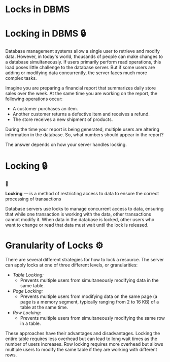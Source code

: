 # Locks in DBMS

# Locking in DBMS 🔒

Database management systems allow a single user to retrieve and modify data. However, in today's world, thousands of people can make changes to a database simultaneously. If users primarily perform read operations, this load poses little challenge to the database server. But if some users are adding or modifying data concurrently, the server faces much more complex tasks.

Imagine you are preparing a financial report that summarizes daily store sales over the week. At the same time you are working on the report, the following operations occur:

- A customer purchases an item.
- Another customer returns a defective item and receives a refund.
- The store receives a new shipment of products.

During the time your report is being generated, multiple users are altering information in the database. So, what numbers should appear in the report?

The answer depends on how your server handles locking.

# Locking 🔒

<aside>
📖

**Locking** —  is a method of restricting access to data to ensure the correct processing of transactions

</aside>

Database servers use locks to manage concurrent access to data, ensuring that while one transaction is working with the data, other transactions cannot modify it. When data in the database is locked, other users who want to change or read that data must wait until the lock is released.

# Granularity of Locks ⚙️

There are several different strategies for how to lock a resource. The server can apply locks at one of three different levels, or granularities:

- *Table Locking:*
    - Prevents multiple users from simultaneously modifying data in the same table.
- *Page Locking:*
    - Prevents multiple users from modifying data on the same page (a page is a memory segment, typically ranging from 2 to 16 KB) of a table at the same time.
- *Row Locking:*
    - Prevents multiple users from simultaneously modifying the same row in a table.

These approaches have their advantages and disadvantages. Locking the entire table requires less overhead but can lead to long wait times as the number of users increases. Row locking requires more overhead but allows multiple users to modify the same table if they are working with different rows.
